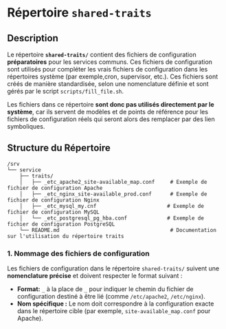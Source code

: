 # Répertoire `shared-traits`

## Description

Le répertoire **`shared-traits/`** contient des fichiers de configuration **préparatoires** pour les services communs. Ces fichiers de configuration sont utilisés pour compléter les vrais fichiers de configuration dans les répertoires système (par exemple,cron, supervisor, etc.). Ces fichiers sont créés de manière standardisée, selon une nomenclature définie et sont gérés par le script `scripts/fill_file.sh`.

Les fichiers dans ce répertoire **sont donc pas utilisés directement par le système**, car ils servent de modèles et de points de référence pour les fichiers de configuration réels qui seront alors des remplacer par des lien symboliques.

## Structure du Répertoire

```
/srv
└── service
    ├── traits/
    │   ├── _etc_apache2_site-available_map.conf     # Exemple de fichier de configuration Apache
    │   ├── _etc_nginx_site-available_prod.conf      # Exemple de fichier de configuration Nginx
    │   ├── _etc_mysql_my.cnf                       # Exemple de fichier de configuration MySQL
    │   └── _etc_postgresql_pg_hba.conf             # Exemple de fichier de configuration PostgreSQL
    └── README.md                                    # Documentation sur l'utilisation du répertoire traits
```

### 1. **Nommage des fichiers de configuration**
Les fichiers de configuration dans le répertoire `shared-traits/` suivent une **nomenclature précise** et doivent respecter le format suivant :

- **Format:** `_` à la place de `_` pour indiquer le chemin du fichier de configuration destiné à être lié (comme `/etc/apache2`, `/etc/nginx`).
- **Nom spécifique :** Le nom doit correspondre à la configuration exacte dans le répertoire cible (par exemple, `site-available_map.conf` pour Apache).
